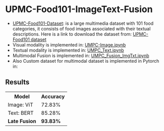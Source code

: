# UPMC-Food101-ImageText-Fusion
- [UPMC-Food101-Dataset](https://hal.science/hal-01196959/file/CEA_ICME2015.pdf): is a large multimedia dataset with
101 food categories, it consists of food images associated with their textual descriptions. Here is a link to download the dataset from: [UPMC-Food101 dataset](https://www.kaggle.com/datasets/gianmarco96/upmcfood101)
- Visual modality is implemented in: [UMPC-Image.ipynb](UMPC-Image.ipynb)
- Textual modality is implemented in: [UMPC_Text.ipynb](UMPC_Text.ipynb)
- Multimodal Fusion is implemented in: [UMPC_Fusion_ImgTxt.ipynb](UMPC_Fusion_ImgTxt.ipynb)
- Also Custom dataset for multimodal dataset is implemented in Pytorch in: 


## Results
<table>
<tr>
<th>Model  </th>
<th> Accuracy </th>
</tr>
<tr>

<td> Image: ViT </td>
<td> 72.83% </td></tr> 
<td> Text: BERT </td>
<td> 85.28% </td></tr> 
<td> <strong> Late Fusion </td>
<td> <strong> 93.83% </td></tr> 
  
</table>


